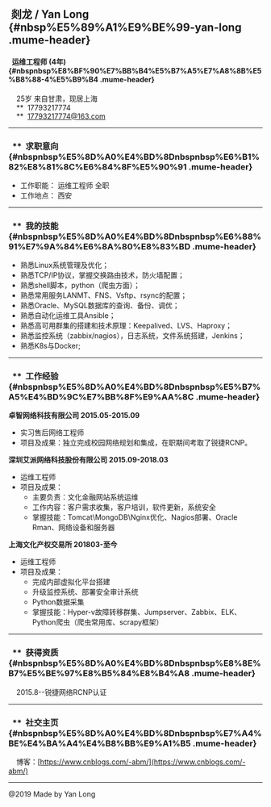  **剡龙 / Yan Long** {#nbsp%E5%89%A1%E9%BE%99-yan-long .mume-header}
--------------------

####   **运维工程师 (4年)** {#nbspnbsp%E8%BF%90%E7%BB%B4%E5%B7%A5%E7%A8%8B%E5%B8%88-4%E5%B9%B4 .mume-header}

    25岁 来自甘肃，现居上海  \
     **  17793217774\
     **  [17793217774@163.com](mailto:17793217774@163.com)

* * * * *

###   **  **求职意向** {#nbspnbsp%E5%8D%A0%E4%BD%8Dnbspnbsp%E6%B1%82%E8%81%8C%E6%84%8F%E5%90%91 .mume-header}

-   工作职能： 运维工程师 全职
-   工作地点： 西安

* * * * *

###   **  **我的技能** {#nbspnbsp%E5%8D%A0%E4%BD%8Dnbspnbsp%E6%88%91%E7%9A%84%E6%8A%80%E8%83%BD .mume-header}

-   熟悉Linux系统管理及优化；
-   熟悉TCP/IP协议，掌握交换路由技术，防火墙配置；
-   熟悉shell脚本，python（爬虫方面）；
-   熟悉常用服务LANMT、FNS、Vsftp、rsync的配置；
-   熟悉Oracle、MySQL数据库的查询、备份、调优；
-   熟悉自动化运维工具Ansible；
-   熟悉高可用群集的搭建和技术原理：Keepalived、LVS、Haproxy；
-   熟悉监控系统（zabbix/nagios），日志系统，文件系统搭建，Jenkins；
-   熟悉K8s与Docker;

* * * * *

###   **  **工作经验** {#nbspnbsp%E5%8D%A0%E4%BD%8Dnbspnbsp%E5%B7%A5%E4%BD%9C%E7%BB%8F%E9%AA%8C .mume-header}

**卓智网络科技有限公司 2015.05-2015.09**

-   实习售后网络工程师
-   项目及成果：独立完成校园网络规划和集成，在职期间考取了锐捷RCNP。

**深圳艾派网络科技股份有限公司 2015.09-2018.03**

-   运维工程师
-   项目及成果：
    -   主要负责：文化金融网站系统运维
    -   工作内容：客户需求收集，客户培训，软件更新，系统安全
    -   掌握技能：Tomcat\\MongoDB\\Nginx优化、Nagios部署、Oracle
        Rman、网络设备和服务器

**上海文化产权交易所 201803-至今**

-   运维工程师
-   项目及成果：
    -   完成内部虚拟化平台搭建
    -   升级监控系统、部署安全审计系统
    -   Python数据采集
    -   掌握技能：Hyper-v故障转移群集、Jumpserver、Zabbix、ELK、Python爬虫（爬虫常用库、scrapy框架）

* * * * *

###   **  **获得资质** {#nbspnbsp%E5%8D%A0%E4%BD%8Dnbspnbsp%E8%8E%B7%E5%BE%97%E8%B5%84%E8%B4%A8 .mume-header}

    2015.8--锐捷网络RCNP认证

* * * * *

###   **  **社交主页** {#nbspnbsp%E5%8D%A0%E4%BD%8Dnbspnbsp%E7%A4%BE%E4%BA%A4%E4%B8%BB%E9%A1%B5 .mume-header}

    博客：[https://www.cnblogs.com/-abm/](https://www.cnblogs.com/-abm/)

* * * * *

@2019 Made by Yan Long
